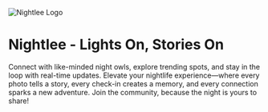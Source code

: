 ![Nightlee Logo](https://blogger.googleusercontent.com/img/b/R29vZ2xl/AVvXsEjBwYIrcvUZZTshZLJZ0DinPc0doSsU3bToQaNm_4K6Mygp7scoPZTV5Qbtx90QL7IboeyJNOo1JIsaYZ4SMAo_-xrHXay7GQDfq5JypJb1CJa8KGOQbTuPxFtOfmFKkFMQSP6HtEpj2I1zfLjlGsM-MWMo8OU-ccvO-j_1rzz8tU7gV16CkoLiWDZj/s320/logo512x512.jpg)
# Nightlee - Lights On, Stories On
Connect with like-minded night owls, explore trending spots, and stay in the loop with real-time updates. Elevate your nightlife experience—where every photo tells a story, every check-in creates a memory, and every connection sparks a new adventure. Join the community, because the night is yours to share!
